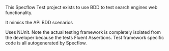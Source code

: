 ﻿This Specflow Test project exists to use BDD to test search engines web functionality.

It mimics the API BDD scenarios

Uses NUnit.  Note the actual testing framework is completely isolated from the developer because the tests Fluent Assertions. Test framework specific code is all autogenerated by Specflow.